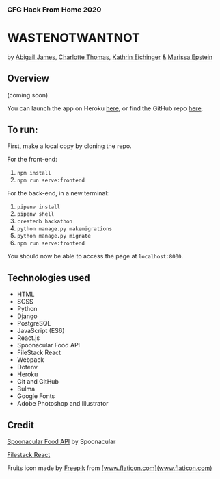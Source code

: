 ### CFG Hack From Home 2020
# **WASTE**NOT**WANT**NOT

by [Abigail James](https://github.com/ajames14), [Charlotte Thomas](https://github.com/Charlotte-Thomas), [Kathrin Eichinger](https://github.com/katheich) & [Marissa Epstein](https://github.com/marepstein)

## Overview

(coming soon)

You can launch the app on Heroku [here](), or find the GitHub repo [here](https://github.com/ajames14/cfg-hackathon).

## To run:
First, make a local copy by cloning the repo.

For the front-end:
1. `npm install`
2. `npm run serve:frontend`

For the back-end, in a new terminal:
1. `pipenv install`
2. `pipenv shell`
3. `createdb hackathon`
4. `python manage.py makemigrations`
5. `python manage.py migrate`
6. `npm run serve:frontend`

You should now be able to access the page at `localhost:8000`.

## Technologies used
- HTML
- SCSS
- Python
- Django
- PostgreSQL
- JavaScript (ES6)
- React.js
- Spoonacular Food API
- FileStack React
- Webpack
- Dotenv
- Heroku
- Git and GitHub
- Bulma
- Google Fonts
- Adobe Photoshop and Illustrator

## Credit

[Spoonacular Food API](https://spoonacular.com/food-api) by Spoonacular

[Filestack React](https://github.com/filestack/filestack-react)

Fruits icon made by [Freepik](https://www.flaticon.com/authors/freepik) from [www.flaticon.com](www.flaticon.com)